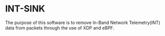 # INT-SINK

The purpose of this software is to remove In-Band Network Telemetry(INT)
data from packets through the use of XDP and eBPF.
